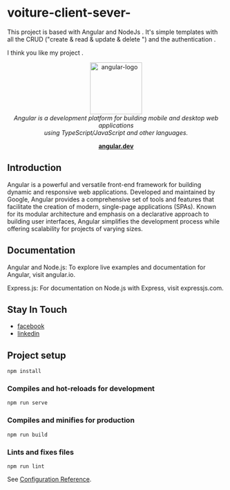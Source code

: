

# voiture-client-sever-


This project is based with Angular and NodeJs . It's simple templates with all the CRUD ("create & read & update & delete ") and the authentication . 

I think you like my project .

<p align="center">
  <img src="https://upload.wikimedia.org/wikipedia/commons/c/cf/Angular_full_color_logo.svg" alt="angular-logo" width="120px" height="120px"/>
  <br>
  <em>Angular is a development platform for building mobile and desktop web applications
    <br> using TypeScript/JavaScript and other languages.</em>
  <br>
</p>
<p align="center">
  <a href="https://angular.dev/"><strong>angular.dev</strong></a>
  <br>
</p>



## Introduction
Angular is a powerful and versatile front-end framework for building dynamic and responsive web applications. Developed and maintained by Google, Angular provides a comprehensive set of tools and features that facilitate the creation of modern, single-page applications (SPAs). Known for its modular architecture and emphasis on a declarative approach to building user interfaces, Angular simplifies the development process while offering scalability for projects of varying sizes.


## Documentation


Angular and Node.js:
To explore live examples and documentation for Angular, visit angular.io.

Express.js: For documentation on Node.js with Express, visit expressjs.com.

##  Stay In Touch
- [facebook](https://www.facebook.com/sabri.jammoussi.9)
- [linkedin](https://www.linkedin.com/in/jammoussi-sabri-488005286/)


## Project setup
```
npm install
```

### Compiles and hot-reloads for development
```
npm run serve
```

### Compiles and minifies for production
```
npm run build
```

### Lints and fixes files
```
npm run lint
```


See [Configuration Reference](https://cli.vuejs.org/config/).
